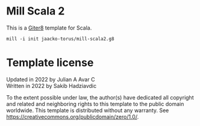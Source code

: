 # Mill Scala 2

This is a [Giter8][g8] template for Scala.

```
mill -i init jaacko-torus/mill-scala2.g8
```

[g8]: http://www.foundweekends.org/giter8/

# Template license

Updated in 2022 by Julian A Avar C <br/>
Written in 2022 by Sakib Hadziavdic

To the extent possible under law, the author(s) have dedicated all copyright and related
and neighboring rights to this template to the public domain worldwide.
This template is distributed without any warranty. See <https://creativecommons.org/publicdomain/zero/1.0/>.